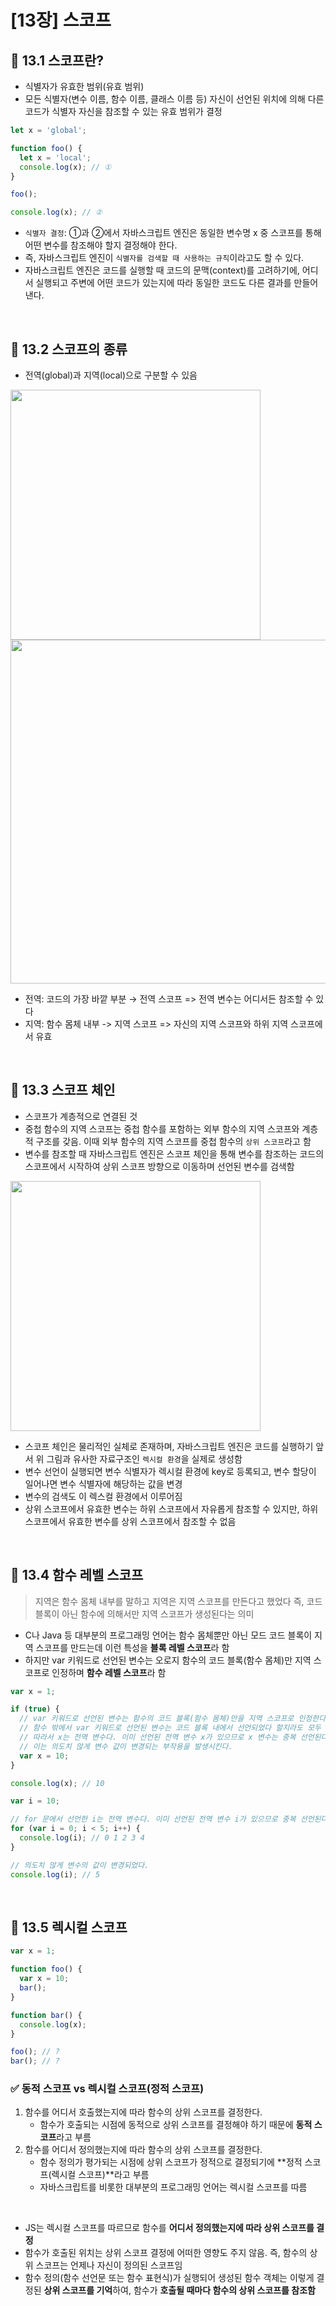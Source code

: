 # [13장] 스코프

## 📌 13.1 스코프란?
- 식별자가 유효한 범위(유효 범위)
- 모든 식별자(변수 이름, 함수 이름, 클래스 이름 등) 자신이 선언된 위치에 의해 다른 코드가 식별자 자신을 참조할 수 있는 유효 범위가 결정

```jsx
let x = 'global';

function foo() {
  let x = 'local';
  console.log(x); // ①
}

foo();

console.log(x); // ②
```
- `식별자 결정`: ①과 ②에서 자바스크립트 엔진은 동일한 변수명 x 중 스코프를 통해 어떤 변수를 참조해야 할지 결정해야 한다.  
- 즉, 자바스크립트 엔진이 `식별자를 검색할 때 사용하는 규칙`이라고도 할 수 있다.
- 자바스크립트 엔진은 코드를 실행할 때 코드의 문맥(context)를 고려하기에, 어디서 실행되고 주변에 어떤 코드가 있는지에 따라 동일한 코드도 다른 결과를 만들어 낸다.
  
<br />

## 📌 13.2 스코프의 종류
- 전역(global)과 지역(local)으로 구분할 수 있음
<img src="https://github.com/hyeonseok98/js-deep-dive-study/assets/157561573/fe595422-5791-4d0a-bd2e-eb7eb5be7601" width="400" />

<br />

<img src="https://github.com/hyeonseok98/js-deep-dive-study/assets/157561573/906b3489-8c4a-4f9f-b6d2-57f84044b381" width="550" />

- 전역: 코드의 가장 바깥 부분 → 전역 스코프 => 전역 변수는 어디서든 참조할 수 있다
- 지역: 함수 몸체 내부 -> 지역 스코프 => 자신의 지역 스코프와 하위 지역 스코프에서 유효

<br />

## 📌 13.3 스코프 체인
- 스코프가 계층적으로 연결된 것
- 중첩 함수의 지역 스코프는 중첩 함수를 포함하는 외부 함수의 지역 스코프와 계층적 구조를 갖음. 이때 외부 함수의 지역 스코프를 중첩 함수의 `상위 스코프`라고 함
- 변수를 참조할 때 자바스크립트 엔진은 스코프 체인을 통해 변수를 참조하는 코드의 스코프에서 시작하여 상위 스코프 방향으로 이동하며 선언된 변수를 검색함
<img src="https://github.com/hyeonseok98/js-deep-dive-study/assets/157561573/47d753d5-451b-4547-9c09-8ed1682ffc28" width="400" />

<br />

- 스코프 체인은 물리적인 실체로 존재하며, 자바스크립트 엔진은 코드를 실행하기 앞서 위 그림과 유사한 자료구조인 `렉시컬 환경`을 실제로 생성함
- 변수 선언이 실행되면 변수 식별자가 렉시컬 환경에 key로 등록되고, 변수 할당이 일어나면 변수 식별자에 해당하는 값을 변경
- 변수의 검색도 이 렉스컬 환경에서 이루어짐
- 상위 스코프에서 유효한 변수는 하위 스코프에서 자유롭게 참조할 수 있지만, 하위 스코프에서 유효한 변수를 상위 스코프에서 참조할 수 없음

<br />

## 📌 13.4 함수 레벨 스코프
> 지역은 함수 몸체 내부를 말하고 지역은 지역 스코프를 만든다고 했었다
> 즉, 코드 블록이 아닌 함수에 의해서만 지역 스코프가 생성된다는 의미
- C나 Java 등 대부분의 프로그래밍 언어는 함수 몸체뿐만 아닌 모드 코드 블록이 지역 스코프를 만드는데 이런 특성을 **블록 레벨 스코프**라 함
- 하지만 var 키워드로 선언된 변수는 오로지 함수의 코드 블록(함수 몸체)만 지역 스코프로 인정하며 **함수 레벨 스코프**라 함
```jsx
var x = 1;

if (true) {
  // var 키워드로 선언된 변수는 함수의 코드 블록(함수 몸체)만을 지역 스코프로 인정한다.
  // 함수 밖에서 var 키워드로 선언된 변수는 코드 블록 내에서 선언되었다 할지라도 모두 전역 변수다.
  // 따라서 x는 전역 변수다. 이미 선언된 전역 변수 x가 있으므로 x 변수는 중복 선언된다.
  // 이는 의도치 않게 변수 값이 변경되는 부작용을 발생시킨다.
  var x = 10;
}

console.log(x); // 10
```
```jsx
var i = 10;

// for 문에서 선언한 i는 전역 변수다. 이미 선언된 전역 변수 i가 있으므로 중복 선언된다.
for (var i = 0; i < 5; i++) {
  console.log(i); // 0 1 2 3 4
}

// 의도치 않게 변수의 값이 변경되었다.
console.log(i); // 5
```

<br />

## 📌 13.5 렉시컬 스코프
```jsx
var x = 1;

function foo() {
  var x = 10;
  bar();
}

function bar() {
  console.log(x);
}

foo(); // ?
bar(); // ?
```

### ✅ 동적 스코프 vs 렉시컬 스코프(정적 스코프)

1. 함수를 어디서 호출했는지에 따라 함수의 상위 스코프를 결정한다.
    - 함수가 호출되는 시점에 동적으로 상위 스코프를 결정해야 하기 때문에 **동적 스코프**라고 부름  
2. 함수를 어디서 정의했는지에 따라 함수의 상위 스코프를 결정한다.
    - 함수 정의가 평가되는 시점에 상위 스코프가 정적으로 결정되기에 **정적 스코프(렉시컬 스코프)**라고 부름
    - 자바스크립트를 비롯한 대부분의 프로그래밍 언어는 렉시컬 스코프를 따름

<br />

- JS는 렉시컬 스코프를 따르므로 함수를 **어디서 정의했는지에 따라 상위 스코프를 결정**
- 함수가 호출된 위치는 상위 스코프 결정에 어떠한 영향도 주지 않음. 즉, 함수의 상위 스코프는 언제나 자신이 정의된 스코프임
- 함수 정의(함수 선언문 또는 함수 표현식)가 실행되어 생성된 함수 객체는 이렇게 결정된 **상위 스코프를 기억**하여, 함수가 **호출될 때마다 함수의 상위 스코프를 참조함**
